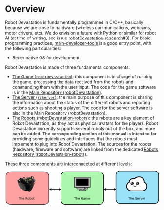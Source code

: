 # Overview

Robot Devastation is fundamentally programmed in C/C++, basically because we are close to hardware (wireless communications, webcams, motor drivers, etc). We do envision a future with Python or similar for robot AI (at time of writing, see issue [robotDevastation-research#3](https://github.com/asrob-uc3m/robotDevastation-research/issues/3)). For basic programming practices, [main-developer-tools](https://github.com/roboticslab-uc3m/developer-manual/blob/master/main-developer-tools.md) is a good entry point, with the following particularities:
* Better native OS for development. 

Robot Devastation is made of three fundamental components: 
* [The Game (`robotDevastation`)](/robotDevastation/README.md): this component is in charge of running the game, processing the data received from the robots and commanding them with the user input. The code for the game software is in the [Main Repository (robotDevastation)](https://github.com/asrob-uc3m/robotDevastation).
* [The Server (`rdServer`)](/rdServer/README.md): the main purpose of this component is sharing the information about the status of the different robots and reporting actions such as shooting a player. The code for the server software is also in the [Main Repository (robotDevastation)](https://github.com/asrob-uc3m/robotDevastation).
* [The Robots (robotDevastation-robots)](/robots.md): the robots are a key element of Robot Devastation, as they act as physical avatars for the players. Robot Devastation currently supports several robots out of the box, and more can be added. The corresponding section of this manual is intended for providing some guidelines and interfaces that the robots must implement to plug into Robot Devastation. The sources for the robots (hardware, firmware and software) are linked from the dedicated [Robots Repository (robotDevastaion-robots)](https://github.com/asrob-uc3m/robotDevastation-robots).

These three components are interconnected at different levels:

![The Robot <-> The Game <-> The Server](/assets/overview.png)

